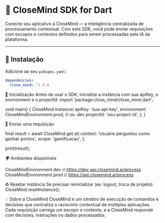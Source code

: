 # 🧠 CloseMind SDK for Dart

Conecte seu aplicativo à CloseMind — a inteligência centralizada de processamento contextual. Com este SDK, você pode enviar requisições com escopos e contextos definidos para serem processadas pela IA da plataforma.

---

## 🚀 Instalação

Adicione ao seu `pubspec.yaml`:

```yaml
dependencies:
  close_mind: ^1.0.0
```

🧬 Inicialização
Antes de usar o SDK, inicialize a instância com sua apiKey, o environment e o projectId:
import 'package:close_mind/close_mind.dart';

void main() {
  CloseMind.instance(
    apiKey: 'sua-api-key',
    environment: CloseMindEnvironment.prod, // ou .dev
    projectId: 'seu-project-id',
  );
}

🧠 Enviar uma requisição

final result = await CloseMind.get.ai(
  context: 'Usuário perguntou como ganhar pontos',
  scope: 'gamificacao',
);

print(result);

🌍 Ambientes disponíveis

CloseMindEnvironment.dev     // https://dev-api.closemind.ai/process
CloseMindEnvironment.prod    // https://api.closemind.ai/process

♻️ Resetar instância
Se precisar reinicializar (ex: logout, troca de projeto):
CloseMind.resetInstance();

💡 Sobre a CloseMind
CloseMind é um cérebro de execução de comandos e decisões que centraliza o raciocínio contextual de múltiplas aplicações. Cada requisição carrega um escopo e contexto, e a CloseMind responde com decisões, instruções ou dados processados.





